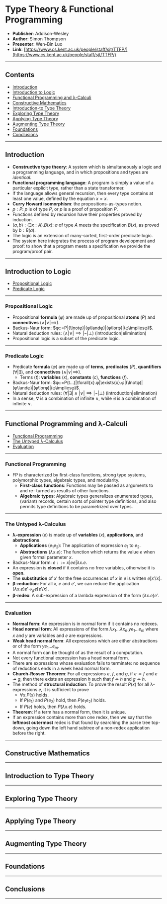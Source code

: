 # Type Theory & Functional Programming

- **Publisher**: Addison-Wesley
- **Author**: Simon Thompson
- **Presenter**: Wen-Bin Luo
- **Link**: [https://www.cs.kent.ac.uk/people/staff/sjt/TTFP/](https://www.cs.kent.ac.uk/people/staff/sjt/TTFP/)

---

## Contents

- [Introduction](#introduction)
- [Introduction to Logic](#introduction-to-logic)
- [Functional Programming and λ-Calculi](#functional-programming-and-λ-calculi)
- [Constructive Mathematics](#constructive-mathematics)
- [Introduction-to Type Theory](#introduction-to-type-theory)
- [Exploring Type Theory](#exploring-type-theory)
- [Applying Type Theory](#applying-type-theory)
- [Augmenting Type Theory](#augmenting-type-theory)
- [Foundations](#foundations)
- [Conclusions](#conclusions)

---

## Introduction

- **Constructive type theory**: A system which is simultaneously a logic and a programming language, and in which propositions and types are *identical*.
- **Functional programming language**: A program is simply a value of a particular explicit type, rather than a state transformer.
- If the language allows general recursion, then every type contains at least one value, defined by the equation $`x=x`$.
- **Curry Howard isomorphism**: the propositions-as-types notion.
- $`p:P`$: $`p`$ is of type $`P`$, or $`p`$ is a proof of proposition $`P`$.
- Functions defined by recursion have their properties proved by induction.
- $`(a,b):(\exists{x}:A).B(x)`$: $`a`$ of type $`A`$ meets the specification $`B(x)`$, as proved by $`b:B(a)`$.
- The logic is an extension of many-sorted, first-order predicate logic.
- The system here integrates the process of program development and proof: to show that a program meets a specification we provide the program/proof pair.

---

## Introduction to Logic

- [Propositional Logic](#propositional-logic)
- [Predicate Logic](#predicate-logic)

---

### Propositional Logic

- Propositional **formula** ($`φ`$) are made up of propositional **atoms** ($`P`$) and **connectives** ($`\land|\lor|\implies`$).
- Backus-Naur form: $`φ::=P|(\lnotφ)|(φ\landφ)|(φ\lorφ)|(φ\impliesφ)`$.
- Natural deduction rules: ($`\land|\lor|\implies|\lnot|\bot`$) (introduction\|elimination)
- Propositional logic is a subset of the predicate logic.

---

### Predicate Logic

- Predicate **formula** ($`φ`$) are made up of **terms**, **predicates** ($`P`$), **quantifiers** ($`\forall|\exists`$), and **connectives** ($`\land|\lor|\implies`$).
	- Terms ($`t`$): **variables** ($`x`$), **constants** ($`c`$), **functions** ($`f`$).
- Backus-Naur form: $`φ::=P(t...)|\forall{x}.φ|\exists{x}.φ|(\lnotφ)|(φ\landφ)|(φ\lorφ)|(φ\impliesφ)`$.
- Natural deduction rules: ($`\forall|\exists|\land|\lor|\implies|\lnot|\bot`$) (introduction\|elimination)
- In a sense, $`\forall`$ is a combination of infinite $`\land`$, while $`\exists`$ is a combination of infinite $`\lor`$.

---

## Functional Programming and λ-Calculi

- [Functional Programming](#functional-programming)
- [The Untyped λ-Calculus](#the-untyped–λ-calculus)
- [Evaluation](#evaluation)

---

### Functional Programming

- FP is characterized by first-class functions, strong type systems, polymorphic types, algebraic types, and modularity.
	- **First-class functions**: Functions may be passed as arguments to and re- turned as results of other functions.
	- **Algebraic types**: Algebraic types generalizes enumerated types, (variant) records, certain sorts of pointer type definitions, and also permits type definitions to be parametrized over types.

---

### The Untyped λ-Calculus

- **λ-expression** ($`e`$) is made up of **variables** ($`x`$), **applications**, and **abstractions**.
	- **Applications** ($`e_1e_2`$): The application of expression $`e_1`$ to $`e_2`$.
	- **Abstractions** ($`λx.e`$): The function which returns the value $`e`$ when given formal parameter $`x`$.
- Backus-Naur form: $`e::=x|ee|λx.e`$.
- An expression is **closed** if it contains no free variables, otherwise it is **open**.
- The **substitution** of $`x'`$ for the free occurrences of $`x`$ in $`e`$ is written $`e[x'/x]`$.
- **β-reduction**: For all $`x`$, $`e`$ and $`e'`$, we can reduce the application $`(λx.e)e'\rightarrow_{β}e[e'/x]`$.
- **β-redex**: A sub-expression of a lambda expression of the form $`(λx.e)e'`$.

---

### Evaluation

- **Normal form**: An expression is in normal form if it contains no redexes.
- **Head normal form**: All expressions of the form $`λx_1...λx_n.ye_1...e_m`$ where $`x`$ and $`y`$ are variables and $`e`$ are expressions.
- **Weak head normal form**: All expressions which are either abstractions or of the form $`ye_1...e_m`$.
- A normal form can be thought of as the result of a computation.
- Not every functional expression has a head normal form.
- There are expressions whose evaluation fails to terminate: no sequence of reductions ends in a week head normal form.
- **Church-Rosser Theorem**: For all expressions $`e`$, $`f`$, and $`g`$, if $`e\twoheadrightarrow f`$ and $`e\twoheadrightarrow g`$, then there exists an expression $`h`$ such that $`f\twoheadrightarrow h`$ and $`g\twoheadrightarrow h`$.
- The method of **structural induction**: To prove the result $`P(x)`$ for all λ-expressions $`e`$, it is sufficient to prove
	- $`\forall{x}.P(x)`$ holds.
	- If $`P(e_1)`$ and $`P(e_2)`$ hold, then $`P(e_1e_2)`$ holds.
	- If $`P(e)`$ holds, then $`P(λx.e)`$ holds.
- **Theorem**: If a term has a normal form, then it is unique.
- If an expression contains more than one redex, then we say that the **leftmost outermost** redex is that found by searching the parse tree top-down, going down the left hand subtree of a non-redex application before the right.

---

## Constructive Mathematics

---

## Introduction to Type Theory

---

## Exploring Type Theory

---

## Applying Type Theory

---

## Augmenting Type Theory

---

## Foundations

---

## Conclusions

---
